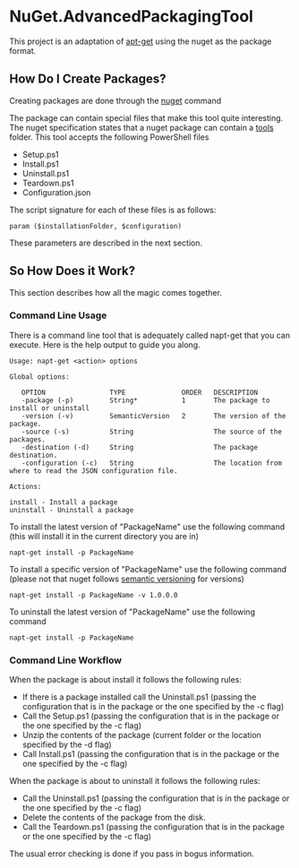 
# NuGet.AdvancedPackagingTool

This project is an adaptation of [apt-get](http://en.wikipedia.org/wiki/Advanced_Packaging_Tool) using the nuget as the package format.

## How Do I Create Packages?

Creating packages are done through the [nuget](http://docs.nuget.org/docs/reference/command-line-reference) command

The package can contain special files that make this tool quite interesting. The nuget specification states that a nuget package can contain a [tools](http://docs.nuget.org/docs/creating-packages/creating-and-publishing-a-package) folder. This tool accepts the following PowerShell files

* Setup.ps1
* Install.ps1
* Uninstall.ps1
* Teardown.ps1
* Configuration.json

The script signature for each of these files is as follows:

	param ($installationFolder, $configuration)

These parameters are described in the next section.

## So How Does it Work?

This section describes how all the magic comes together.

### Command Line Usage

There is a command line tool that is adequately called napt-get that you can execute. Here is the help output to guide you along.

	Usage: napt-get <action> options

	Global options:

	   OPTION                TYPE              ORDER   DESCRIPTION
	   -package (-p)         String*           1       The package to install or uninstall
	   -version (-v)         SemanticVersion   2       The version of the package.
	   -source (-s)          String                    The source of the packages.
	   -destination (-d)     String                    The package destination.
	   -configuration (-c)   String                    The location from where to read the JSON configuration file.

	Actions:

	install - Install a package
	uninstall - Uninstall a package

To install the latest version of "PackageName" use the following command (this will install it in the current directory you are in)

	napt-get install -p PackageName

To install a specific version of "PackageName" use the following command (please not that nuget follows [semantic versioning](http://semver.org/) for versions)
	
	napt-get install -p PackageName -v 1.0.0.0

To uninstall the latest version of "PackageName" use the following command

	napt-get install -p PackageName

### Command Line Workflow

When the package is about install it follows the following rules:

* If there is a package installed call the Uninstall.ps1 (passing the configuration that is in the package or the one specified by the -c flag)
* Call the Setup.ps1 (passing the configuration that is in the package or the one specified by the -c flag)
* Unzip the contents of the package (current folder or the location specified by the -d flag)
* Call Install.ps1 (passing the configuration that is in the package or the one specified by the -c flag)

When the package is about to uninstall it follows the following rules:

* Call the Uninstall.ps1 (passing the configuration that is in the package or the one specified by the -c flag)
* Delete the contents of the package from the disk.
* Call the Teardown.ps1 (passing the configuration that is in the package or the one specified by the -c flag)

The usual error checking is done if you pass in bogus information.